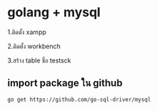 # golang + mysql
1.ติดตั้ง xampp 


2.ติดตั้ง workbench   


3.สร้าง table ชื่อ testsck

## import package ใน github
``
go get https://github.com/go-sql-driver/mysql
``